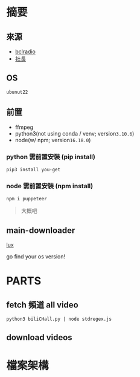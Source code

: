 # 摘要

## 來源

- [bclradio](https://space.bilibili.com/13837532/video)
- [社長](https://space.bilibili.com/32863673)

## OS

`ubunut22`

## 前置

- ffmpeg
- python3(not using conda / venv; version`3.10.6`)
- node(w/ npm; version`16.18.0`)

### python 需前置安裝 (pip install)

```bash=
pip3 install you-get
```

### node 需前置安裝 (npm install)

```bash=
npm i puppeteer
```

> 大概吧

## main-downloader

[lux](https://github.com/iawia002/lux)

go find your os version!

# PARTS

## fetch 頻道 all video

```bash=
python3 biliCHall.py | node stdregex.js
```

## download videos

# 檔案架構

 
